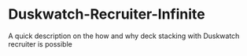 # Duskwatch-Recruiter-Infinite
A quick description on the how and why deck stacking with Duskwatch recruiter is possible
